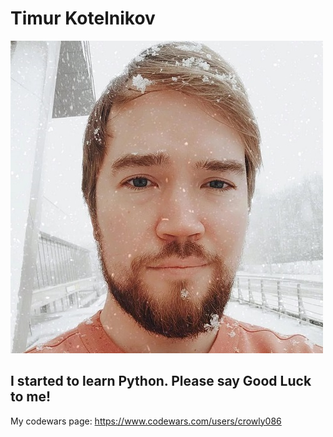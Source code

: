 # Timur Kotelnikov
![](my_foto.jpg)

## I started to learn Python. Please say Good Luck to me!
My codewars page:
https://www.codewars.com/users/crowly086